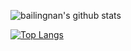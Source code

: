 
![bailingnan's github stats](https://github-readme-stats.vercel.app/api?username=bailingnan&count_private=trueshow_icons=true&theme=dracula)

[![Top Langs](https://github-readme-stats.vercel.app/api/top-langs/?username=bailingnan&layout=compact)](https://github.com/anuraghazra/github-readme-stats)
